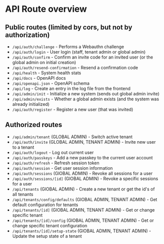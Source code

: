 # API Route overview

## Public routes (limited by cors, but not by authorization)

- `/api/auth/challenge` - Performs a Webauthn challenge
- `/api/auth/login` - User login (staff, tenant admin or global admin)
- `/api/auth/confirm` - Confirm an invite code for an invited user (or the global admin on initial creation)
- `/api/auth/resend-confirmation` - Resend a confirmation code
- `/api/health` - System health stats
- `/api/docs` - OpenAPI docs
- `/api/openapi.json` - OpenAPI schema
- `/api/log` - Create an entry in the log file from the frontend
- `/api/admin/init` - Initialize a new system (sends out global admin invite)
- `/api/admin/exists` - Whether a global admin exists (and the system was already initialized)
- `/api/auth/register` - Register a new user (that was invited)

## Authorized routes

- `/api/admin/tenant` (GLOBAL ADMIN) - Switch active tenant
- `/api/auth/invite` (GLOBAL ADMIN, TENANT ADMIN) - Invite new user to a tenant
- `/api/auth/logout` - Log out current user
- `/api/auth/passkeys` - Add a new passkey to the current user account
- `/api/auth/refresh` - Refresh session token
- `/api/auth/session` - Get user session information
- `/api/auth/sessions` (GlOBAL ADMIN) - Revoke all sessions for a user
- `/api/auth/sessions/[id]` (GlOBAL ADMIN) - Revoke a specific sessions for a user
- `/api/tenants` (GlOBAL ADMIN) - Create a new tenant or get the id's of all tenants
- `/api/tenants/config/defaults` (GlOBAL ADMIN, TENANT ADMIN) - Get default configuration for tenants
- `/api/tenants/[id]` (GlOBAL ADMIN, TENANT ADMIN) - Get or change specific tenant
- `/api/tenants/[id]/config` (GlOBAL ADMIN, TENANT ADMIN) - Get or change specific tenant configuration
- `/api/tenants/[id]/setup-state` (GlOBAL ADMIN, TENANT ADMIN) - Update the setup state of a tenant

